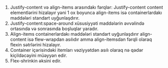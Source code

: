 1. Justify-content və align-items arasındakı fərqlər:
Justify-content content elementlərini hizalayır yəni 1 ox boyunca align-items isə containerlardakı maddələri standart uyğunlaşdırır.
2. Justify-content:space-around xüsusiyyəti maddələrin əvvəlində ortasında və sonrasında boşluqlar yaradır.
3. Align-items containerlardakı maddələri standart uyğunlaşdırır align-content isə flew-wrapdan asılıdır amma align-itemsdan fərqli olaraq flexin sətrlərini hizalayır.
4. Container içərisindəki itemları vəziyyətdən asılı olaraq nə qədər kiçildəcəyini müəyyən edir.
5. Flex-shrinkin əksini edir.
